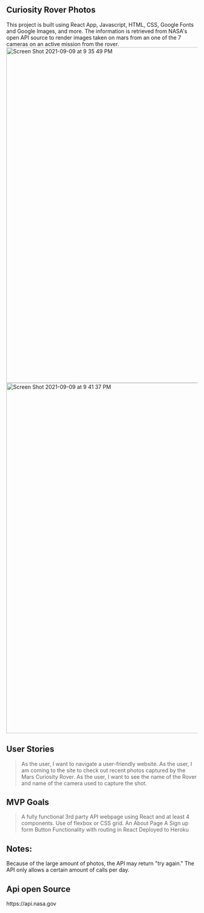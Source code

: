 
<h2>Curiosity Rover Photos</h2>
This project is built using React App, Javascript, HTML, CSS, Google Fonts and Google Images, and more. The information is retrieved from NASA's open API source to render images taken on mars from an one of the 7 cameras on an active mission from the rover. 




<img width="884" alt="Screen Shot 2021-09-09 at 9 35 49 PM" src="https://user-images.githubusercontent.com/86509310/132784751-8625d356-39c1-4423-960c-9dafedf874c4.png">

<img width="923" alt="Screen Shot 2021-09-09 at 9 41 37 PM" src="https://user-images.githubusercontent.com/86509310/132785221-fe293270-02f2-4dc3-920a-b94d9526ba25.png">



## User Stories
> As the user, I want to navigate a user-friendly website.
> As the user, I am coming to the site to check out recent photos captured by the Mars Curiosity Rover. 
>As the user, I want to see the name of the Rover and name of the camera used to capture the shot. 


## MVP Goals
> A fully functional 3rd party API webpage using React and at least 4 components. 
> Use of flexbox or CSS grid.
> An About Page
> A Sign up form
> Button Functionality with routing in React
> Deployed to Heroku 

## Notes:
Because of the large amount of photos, the API may return "try again." The API only allows a certain amount of calls per day.



<h2> Api open Source </h2>
https://api.nasa.gov



